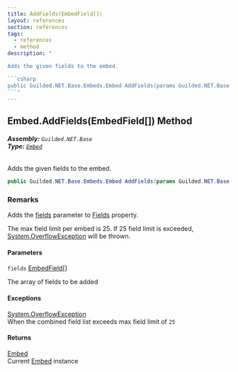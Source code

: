 ```yaml
---
title: AddFields(EmbedField[])
layout: references
section: references
tags:
  - references
  - method
description: "

Adds the given fields to the embed.

```csharp
public Guilded.NET.Base.Embeds.Embed AddFields(params Guilded.NET.Base.Embeds.EmbedField[] fields);
```"
---
```


## Embed.AddFields(EmbedField[]) Method
###### **Assembly:** `Guilded.NET.Base`<br/>**Type:** [`Embed`](Embed 'Guilded.NET.Base.Embeds.Embed')

Adds the given fields to the embed.

```csharp
public Guilded.NET.Base.Embeds.Embed AddFields(params Guilded.NET.Base.Embeds.EmbedField[] fields);
```

### Remarks
  
Adds the [fields](Embed.AddFields(EmbedField[])#Guilded.NET.Base.Embeds.Embed.AddFields(Guilded.NET.Base.Embeds.EmbedField[]).fields 'Guilded.NET.Base.Embeds.Embed.AddFields(Guilded.NET.Base.Embeds.EmbedField[]).fields') parameter to [Fields](Embed.Fields 'Guilded.NET.Base.Embeds.Embed.Fields') property.  
  
The max field limit per embed is 25. If 25 field limit is exceeded, [System.OverflowException](https://docs.microsoft.com/en-us/dotnet/api/System.OverflowException 'System.OverflowException') will be thrown.
#### Parameters

<a name='Guilded.NET.Base.Embeds.Embed.AddFields(Guilded.NET.Base.Embeds.EmbedField[]).fields'></a>

`fields` [EmbedField](EmbedField 'Guilded.NET.Base.Embeds.EmbedField')[[]](https://docs.microsoft.com/en-us/dotnet/api/System.Array 'System.Array')

The array of fields to be added

#### Exceptions

[System.OverflowException](https://docs.microsoft.com/en-us/dotnet/api/System.OverflowException 'System.OverflowException')  
When the combined field list exceeds max field limit of `25`

#### Returns
[Embed](Embed 'Guilded.NET.Base.Embeds.Embed')  
Current [Embed](Embed 'Guilded.NET.Base.Embeds.Embed') instance